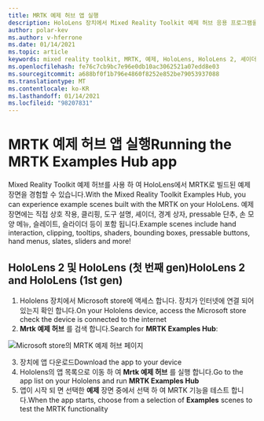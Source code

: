 ```yaml
---
title: MRTK 예제 허브 앱 실행
description: HoloLens 장치에서 Mixed Reality Toolkit 예제 허브 응용 프로그램을 로드 하 고 사용 하는 방법에 대해 알아봅니다.
author: polar-kev
ms.author: v-hferrone
ms.date: 01/14/2021
ms.topic: article
keywords: mixed reality toolkit, MRTK, 예제, HoloLens, HoloLens 2, 셰이더, 도구 설명, 직접 상호 작용, 클리핑, 경계 상자, 단추, 손 모양 메뉴, 슬레이트, 슬라이더
ms.openlocfilehash: fe76c7cb9bc7e96e0db10ac3062521a07edd8e03
ms.sourcegitcommit: a688bf0f1b796e4860f8252e852be79053937088
ms.translationtype: MT
ms.contentlocale: ko-KR
ms.lasthandoff: 01/14/2021
ms.locfileid: "98207831"
---
```

# <a name="running-the-mrtk-examples-hub-app"></a><span data-ttu-id="c83af-104">MRTK 예제 허브 앱 실행</span><span class="sxs-lookup"><span data-stu-id="c83af-104">Running the MRTK Examples Hub app</span></span>

<span data-ttu-id="c83af-105">Mixed Reality Toolkit 예제 허브를 사용 하 여 HoloLens에서 MRTK로 빌드된 예제 장면을 경험할 수 있습니다.</span><span class="sxs-lookup"><span data-stu-id="c83af-105">With the Mixed Reality Toolkit Examples Hub, you can experience example scenes built with the MRTK on your HoloLens.</span></span> <span data-ttu-id="c83af-106">예제 장면에는 직접 상호 작용, 클리핑, 도구 설명, 셰이더, 경계 상자, pressable 단추, 손 모양 메뉴, 슬레이트, 슬라이더 등이 포함 됩니다.</span><span class="sxs-lookup"><span data-stu-id="c83af-106">Example scenes include hand interaction, clipping, tooltips, shaders, bounding boxes, pressable buttons, hand menus, slates, sliders and more!</span></span>

## <a name="hololens-2-and-hololens-1st-gen"></a><span data-ttu-id="c83af-107">HoloLens 2 및 HoloLens (첫 번째 gen)</span><span class="sxs-lookup"><span data-stu-id="c83af-107">HoloLens 2 and HoloLens (1st gen)</span></span>

1. <span data-ttu-id="c83af-108">Hololens 장치에서 Microsoft store에 액세스 합니다. 장치가 인터넷에 연결 되어 있는지 확인 합니다.</span><span class="sxs-lookup"><span data-stu-id="c83af-108">On your Hololens device, access the Microsoft store check the device is connected to the internet</span></span>
2. <span data-ttu-id="c83af-109">**Mrtk 예제 허브** 를 검색 합니다.</span><span class="sxs-lookup"><span data-stu-id="c83af-109">Search for **MRTK Examples Hub**:</span></span>

![Microsoft store의 MRTK 예제 허브 페이지](images/mrtk-examples-hub-img-01.png)

3. <span data-ttu-id="c83af-111">장치에 앱 다운로드</span><span class="sxs-lookup"><span data-stu-id="c83af-111">Download the app to your device</span></span>
4. <span data-ttu-id="c83af-112">Hololens의 앱 목록으로 이동 하 여 **Mrtk 예제 허브** 를 실행 합니다.</span><span class="sxs-lookup"><span data-stu-id="c83af-112">Go to the app list on your Hololens and run **MRTK Examples Hub**</span></span>
5. <span data-ttu-id="c83af-113">앱이 시작 되 면 선택한 **예제** 장면 중에서 선택 하 여 MRTK 기능을 테스트 합니다.</span><span class="sxs-lookup"><span data-stu-id="c83af-113">When the app starts, choose from a selection of **Examples** scenes to test the MRTK functionality</span></span>

